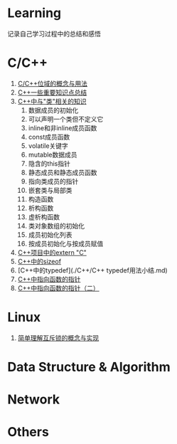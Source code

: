 # Learning
记录自己学习过程中的总结和感悟

# C/C++

1. [C/C++位域的概念与用法](./C++/C位域.md)
2. [C++一些重要知识点总结](./C++/C++知识点总结.md)
3. [C++中与"类"相关的知识](./C++/C++与类有关的注意事项总结.md)
   1. 数据成员的初始化
   2. 可以声明一个类但不定义它
   3. inline和非inline成员函数
   4. const成员函数
   5. volatile关键字
   6. mutable数据成员
   7. 隐含的this指针
   8. 静态成员和静态成员函数
   9. 指向类成员的指针
   10. 嵌套类与局部类
   11. 构造函数
   12. 析构函数
   13. 虚析构函数
   14. 类对象数组的初始化
   15. 成员初始化列表
   16. 按成员初始化与按成员赋值
4. [C++项目中的extern "C"](./C++/C++项目中的externC.md)
5. [C++中的sizeof](./C++/C++sizeof()和一道面试题.md)
6. [C++中的typedef](./C++/C++ typedef用法小结.md)
7. [C++中指向函数的指针](./C++/C++指向函数的指针.md)
8. [C++中指向函数的指针（二）](./C++/C++指向函数的指针（二）.md)

# Linux

1. [简单理解互斥锁的概念与实现](./Linux/互斥锁的实现.md)

# Data Structure & Algorithm



# Network



# Others